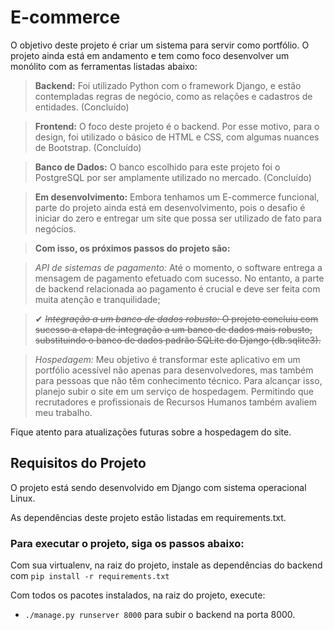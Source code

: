 # E-commerce

O objetivo deste projeto é criar um sistema para servir como portfólio.
O projeto ainda está em andamento e tem como foco desenvolver um monólito com as ferramentas listadas abaixo:

> **Backend:** Foi utilizado Python com o framework Django, e estão contempladas regras de negócio, como as relações e cadastros de entidades. (Concluído)

> **Frontend:** O foco deste projeto é o backend. Por esse motivo, para o design, foi utilizado o básico de HTML e CSS, com algumas nuances de Bootstrap. (Concluído)

> **Banco de Dados:** O banco escolhido para este projeto foi o PostgreSQL por ser amplamente utilizado no mercado. (Concluído)

> **Em desenvolvimento:** Embora tenhamos um E-commerce funcional, parte do projeto ainda está em desenvolvimento, pois o desafio é iniciar do zero e entregar um site que possa ser utilizado de fato para negócios.

> **Com isso, os próximos passos do projeto são:**
 
 > *API de sistemas de pagamento:* Até o momento, o software entrega a mensagem de pagamento efetuado com sucesso. No entanto, a parte de backend relacionada ao pagamento é crucial e deve ser feita com muita atenção e tranquilidade;
 
 > ✔ ~~*Integração a um banco de dados robusto:* O projeto concluiu com sucesso a etapa de integração a um banco de dados mais robusto, substituindo o banco de dados padrão SQLite do Django (db.sqlite3).~~
 
 > *Hospedagem:* Meu objetivo é transformar este aplicativo em um portfólio acessível não apenas para desenvolvedores, mas também para pessoas que não têm conhecimento técnico. Para alcançar isso, planejo subir o site em um serviço de hospedagem. Permitindo que recrutadores e profissionais de Recursos Humanos também avaliem meu trabalho.

Fique atento para atualizações futuras sobre a hospedagem do site.


## Requisitos do Projeto

O projeto está sendo desenvolvido em Django com sistema operacional Linux.

As dependências deste projeto estão listadas em requirements.txt.


### Para executar o projeto, siga os passos abaixo:

Com sua virtualenv, na raiz do projeto, instale as dependências do backend com
`pip install -r requirements.txt`

Com todos os pacotes instalados, na raiz do projeto, execute:
- `./manage.py runserver 8000` para subir o backend na porta 8000.
